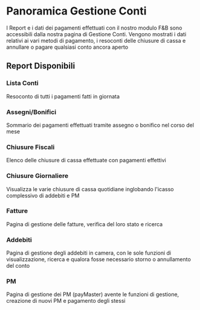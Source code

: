 # Panoramica Gestione Conti

I Report e i dati dei pagamenti effettuati con il nostro modulo F&B sono accessibili dalla nostra pagina di Gestione Conti. Vengono mostrati i dati relativi ai vari metodi di pagamento, i resoconti delle chiusure di cassa e annullare o pagare qualsiasi conto ancora aperto

## Report Disponibili

### Lista Conti

<div>Resoconto di tutti i pagamenti fatti in giornata</div>

### Assegni/Bonifici

<div>Sommario dei pagamenti effettuati tramite assegno o bonifico nel corso del mese</div>

### Chiusure Fiscali

<div>Elenco delle chiusure di cassa effettuate con pagamenti effettivi</div>

### Chiusure Giornaliere

Visualizza le varie chiusure di cassa quotidiane inglobando l'icasso complessivo di addebiti e PM

### Fatture

<div>Pagina di gestione delle fatture, verifica del loro stato e ricerca</div>

### Addebiti

Pagina di gestione degli addebiti in camera, con le sole funzioni di visualizzazione, ricerca e qualora fosse necessario storno o annullamento del conto

### PM

Pagina di gestione dei PM (payMaster) avente le funzioni di gestione, creazione di nuovi PM e pagamento degli stessi
